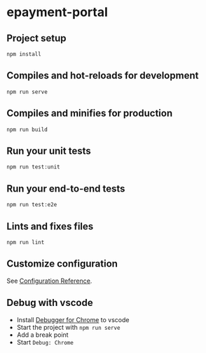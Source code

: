 # epayment-portal

## Project setup

```
npm install
```

## Compiles and hot-reloads for development

```
npm run serve
```

## Compiles and minifies for production

```
npm run build
```

## Run your unit tests

```
npm run test:unit
```

## Run your end-to-end tests

```
npm run test:e2e
```

## Lints and fixes files

```
npm run lint
```

## Customize configuration

See [Configuration Reference](https://cli.vuejs.org/config/).

## Debug with vscode

- Install [Debugger for Chrome](https://marketplace.visualstudio.com/items?itemName=msjsdiag.debugger-for-chrome) to vscode
- Start the project with `npm run serve`
- Add a break point
- Start `Debug: Chrome`
